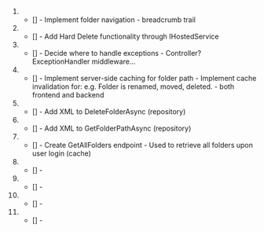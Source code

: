 1.  - [] - Implement folder navigation - breadcrumb trail
2.  - [] - Add Hard Delete functionality through IHostedService
3.  - [] - Decide where to handle exceptions - Controller? ExceptionHandler middleware...
4.  - [] - Implement server-side caching for folder path - Implement cache invalidation for: e.g. Folder is renamed, moved, deleted. - both frontend and backend
5.  - [] - Add XML to DeleteFolderAsync (repository)
6.  - [] - Add XML to GetFolderPathAsync (repository)
7.  - [] - Create GetAllFolders endpoint - Used to retrieve all folders upon user login (cache)
8.  - [] -
9.  - [] -
10. - [] -
11. - [] -
